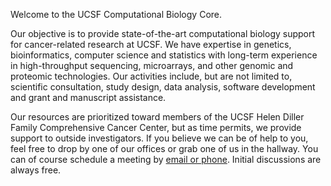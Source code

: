Welcome to the UCSF Computational Biology Core.

Our objective is to provide state-of-the-art computational biology
support for cancer-related research at UCSF.  We have expertise in
genetics, bioinformatics, computer science and statistics with
long-term experience in high-throughput sequencing, microarrays, and
other genomic and proteomic technologies.  Our activities include, but
are not limited to, scientific consultation, study design, data
analysis, software development and grant and manuscript assistance.

Our resources are prioritized toward members of the UCSF Helen Diller
Family Comprehensive Cancer Center, but as time permits, we provide
support to outside investigators. If you believe we
can be of help to you, feel free to drop by one of our offices or grab
one of us in the hallway.  You can of course schedule a meeting by
[email or phone](/contact/index.html).  Initial discussions are
always free.
